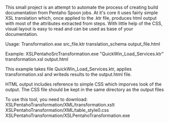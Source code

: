 
This small project is an attempt to automate the process of creating build documentation from Pentaho Spoon jobs. At it's core it uses fairly simple XSL translation which, once applied to the .ktr file, produces html output with most of the attributes extracted from steps. With little help of the CSS, visual layout is easy to read and can be used as base of your documentation.

Usage: Transformation.exe src_file.ktr translation_schema output_file.html

Example: XSLPentahoSrcTransformation.exe "QuickWin_Load_Services.ktr" transformation.xsl output.html

This example takes file QuickWin_Load_Services.ktr, applies transformation.xsl and writeds results to the output.html file.

HTML output includes reference to simple CSS which imporves look of the output. The CSS file should be kept in the same directory as the output files

To use this tool, you need to download:
XSLPentahoTransformation/XML/transformation.xslt<br/>
XSLPentahoTransformation/XML/table_style0.css<br/>
XSLPentahoTransformation/XSLPentahoTransformation.exe<br/>

